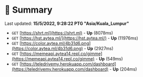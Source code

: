 # 📖 Summary
Last updated: **15/5/2022, 9:28:22 PTG "Asia/Kuala_Lumpur"**

- `GET` [https://shrt.ml](https://shrt.ml) - **Up** (8078ms)
- `GET` [https://hst.aytea.ml/](https://hst.aytea.ml/) - **Up** (11976ms)
- `GET` [https://color.aytea.ml/4b31d6.png](https://color.aytea.ml/4b31d6.png) - **Up** (2927ms)
- `GET` [https://memeapi.aytea14.repl.co/gimme](https://memeapi.aytea14.repl.co/gimme) - **Up** (549ms)
- `GET` [https://teledrivemy.herokuapp.com/dashboard](https://teledrivemy.herokuapp.com/dashboard) - **Up** (204ms)
